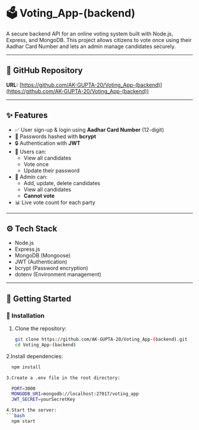 # 🗳️ Voting_App-(backend)

A secure backend API for an online voting system built with Node.js, Express, and MongoDB. This project allows citizens to vote once using their Aadhar Card Number and lets an admin manage candidates securely.

---

## 🔗 GitHub Repository

**URL:** [https://github.com/AK-GUPTA-20/Voting_App-(backend)](https://github.com/AK-GUPTA-20/Voting_App-(backend))

---

## ✨ Features

- ✅ User sign-up & login using **Aadhar Card Number** (12-digit)
- 🔐 Passwords hashed with **bcrypt**
- 🔒 Authentication with **JWT**
- 👤 Users can:
  - View all candidates
  - Vote once
  - Update their password
- 👮 Admin can:
  - Add, update, delete candidates
  - View all candidates
  - **Cannot vote**
- 📊 Live vote count for each party

---

## ⚙️ Tech Stack

- Node.js
- Express.js
- MongoDB (Mongoose)
- JWT (Authentication)
- bcrypt (Password encryption)
- dotenv (Environment management)

---

## 🚀 Getting Started

### 🔧 Installation

1. Clone the repository:
   ```bash
   git clone https://github.com/AK-GUPTA-20/Voting_App-(backend).git
   cd Voting_App-(backend)
   
2.Install dependencies:

```bash
  npm install

3.Create a .env file in the root directory:

  PORT=3000
  MONGODB_URI=mongodb://localhost:27017/voting_app
  JWT_SECRET=yourSecretKey

4.Start the server:
```bash
  npm start



